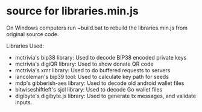 # source for libraries.min.js

On Windows computers run ~build.bat to rebuild the libraries.min.js from original source code.

Libraries Used: 
- mctrivia's bip38 library: Used to decode BIP38 encoded private keys
- mctrivia's digiQR library: Used to show donate QR code
- mctrivia's xmr library: Used to do buffered requests to servers
- iancoleman's bip39 tool: Used to calculate key path for seeds
- mdp's gibberish-aes library: Used to decode old android wallet files 
- bitwiseshiftleft's sjcl library: Used to decode Go wallet files
- digibyte's digibyte.js library: Used to generate tx messages, and validate inputs.
